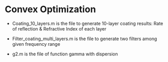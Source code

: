 # Convex Optimization
  * Coating_10_layers.m is the file to generate 10-layer coating results: Rate of reflection & Refractive Index of each layer
  
  * Filter_coating_multi_layers.m is the file to generate two filters among given frequency range
  
  * g2.m is the file of function gamma with dispersion
